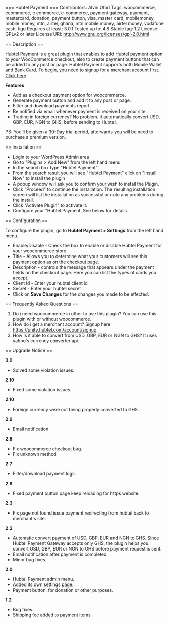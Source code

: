 === Hubtel Payment ===
Contributors: Alvin Ofori
Tags: woocommerce, ecommerce, e commerce, e-commerce, payment gateway, payment, mastercard, donation, payment button, visa, master card, mobilemoney, mobile money, mtn, airtel, ghana, mtn mobile money, airtel money, vodafone cash, tigo
Requires at least: 3.0.1
Tested up to: 4.8
Stable tag: 1.2
License: GPLv2 or later
License URI: http://www.gnu.org/licenses/gpl-2.0.html


== Description ==

Hubtel Payment is a great plugin that enables to add Hubtel payment option to your WooCommerce checkout, also to create payment buttons that can be added to any post or page. Hubtel Payment supports both Mobile Wallet and Bank Card.
To begin, you need to signup for a merchant account first. [Click here](https://unity.hubtel.com/account/signup)

**Features**

* Add as a checkout payment option for woocommerce.
* Generate payment button and add it to any post or page.
* Filter and download payments report.
* Be notified via email whenever payment is received on your site.
* Trading in foreign currency? No problem. It automatically convert USD, GBP, EUR, NGN to GHS, before sending to Hubtel.

PS: You’ll be given a 30-Day trial period, afterwards you will be need to purchase a premium version.


== Installation ==

* Login to your WordPress Admin area
* Go to "Plugins > Add New" from the left hand menu
* In the search box type "Hubtel Payment"
* From the search result you will see "Hubtel Payment" click on "Install Now" to install the plugin
* A popup window will ask you to confirm your wish to install the Plugin.
* Click "Proceed" to continue the installation. The resulting installation screen will list the installation as successful or note any problems during the install.
* Click "Activate Plugin" to activate it.
* Configure your "Hubtel Payment. See below for details.


== Configuration ==

To configure the plugin, go to **Hubtel Payment > Settings** from the left hand menu.
* Enable/Disable - Check the box to enable or disable Hubtel Payment for your woocommerce store.
* Title - Allows you to determine what your customers will see this payment option as on the checkout page.
* Description - controls the message that appears under the payment fields on the checkout page. Here you can list the types of cards you accept.
* Client Id  - Enter your hubtel client id
* Secret  - Enter your hubtel secret
* Click on **Save Changes** for the changes you made to be effected.


== Frequently Asked Questions ==

1. Do i need woocommerce in other to use this plugin? You can use this plugin with or without woocommerce.
2. How do i get a merchant account? Signup here https://unity.hubtel.com/account/signup.
3. How is it able to convert from USD, GBP, EUR or NGN to GHS? It uses yahoo's currency converter api.


== Upgrade Notice ==

**3.0**
* Solved some violation issues.

**2.10**
* Fixed some violation issues.

**2.10**
* Foreign currency were not being properly converted to GHS.

**2.9**
* Email notification.

**2.8**
* Fix woocommerce checkout bug.
* Fix unknown method

**2.7**
* Filter/download payment logs.

**2.6**
* Fixed payment button page keep reloading for https website.

**2.3**
* Fix page not found issue payment redirecting from hubtel back to merchant's site.

**2.2**
* Automatic convert payment of USD, GBP, EUR and NGN to GHS. Since Hubtel Payment Gateway accepts only GHS, the plugin helps you convert USD, GBP, EUR or NGN to GHS before payment request is sent.
* Email notification after payment is completed.
* Minor bug fixes.

**2.0**
* Hubtel Payment admin menu.
* Added its own settings page.
* Payment button, for donation or other purposes.

**1.2**
* Bug fixes.
* Shipping fee added to payment items
